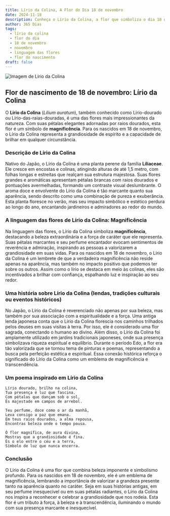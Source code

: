 ```yaml
---
title: Lírio da Colina, A Flor do Dia 18 de novembro
date: 2024-11-18
description: Conheça o Lírio da Colina, a flor que simboliza o dia 18 de novembro e seu significado 'Magnificência'. Explore a beleza e o simbolismo desta flor encantadora.
author: 365 Dias
tags:
  - lírio da colina
  - flor do dia
  - 18 de novembro
  - novembro
  - linguagem das flores
  - flor do nascimento
draft: false
---
```


![Imagem de Lírio da Colina](https://cdn.pixabay.com/photo/2020/07/26/18/19/flowers-5440298_1280.jpg#center)


## Flor de nascimento de 18 de novembro: Lírio da Colina

O **Lírio da Colina** (_Lilium auratum_), também conhecido como Lírio-dourado ou Lírio-das-raias-douradas, é uma das flores mais impressionantes da natureza. Com suas pétalas elegantes adornadas por raios dourados, esta flor é um símbolo de **magnificência**. Para os nascidos em 18 de novembro, o Lírio da Colina representa a grandiosidade de espírito e a capacidade de brilhar em qualquer circunstância.

### Descrição de Lírio da Colina

Nativo do Japão, o Lírio da Colina é uma planta perene da família **Liliaceae**. Ele cresce em encostas e colinas, atingindo alturas de até 1,5 metro, com folhas longas e estreitas que realçam sua estrutura majestosa. Suas flores grandes e aromáticas apresentam pétalas brancas com raios dourados e pontuações avermelhadas, formando um contraste visual deslumbrante. O aroma doce e envolvente do Lírio da Colina é tão marcante quanto sua aparência, sendo descrito como uma combinação de pureza e exuberância. Esta planta floresce no verão, mas seu impacto simbólico e estético perdura ao longo do ano, encantando jardineiros e admiradores ao redor do mundo.

### A linguagem das flores de Lírio da Colina: Magnificência

Na linguagem das flores, o Lírio da Colina simboliza **magnificência**, destacando a beleza extraordinária e a força de caráter que ele representa. Suas pétalas marcantes e seu perfume encantador evocam sentimentos de reverência e admiração, inspirando as pessoas a valorizarem a grandiosidade em suas vidas. Para os nascidos em 18 de novembro, o Lírio da Colina é um lembrete de que a verdadeira magnificência não reside apenas na aparência, mas também no impacto positivo que podemos ter sobre os outros. Assim como o lírio se destaca em meio às colinas, eles são incentivados a brilhar com confiança, espalhando luz e inspiração ao seu redor.

### Uma história sobre Lírio da Colina (lendas, tradições culturais ou eventos históricos)

No Japão, o Lírio da Colina é reverenciado não apenas por sua beleza, mas também por sua associação com a espiritualidade e a força. Uma antiga lenda japonesa conta que o Lírio da Colina florescia nos caminhos trilhados pelos deuses em suas visitas à terra. Por isso, ele é considerado uma flor sagrada, conectando o humano ao divino. Além disso, o Lírio da Colina foi amplamente utilizado em jardins tradicionais japoneses, onde sua presença simbolizava riqueza espiritual e equilíbrio. Durante o período Edo, a flor era tão valorizada que se tornou tema de pinturas e poemas, representando a busca pela perfeição estética e espiritual. Essa conexão histórica reforça o significado do Lírio da Colina como um emblema de magnificência e transcendência.

### Um poema inspirado em Lírio da Colina

```
Lírio dourado, brilho na colina,  
Tua presença é luz que fascina.  
Com pétalas que dançam sob o sol,  
És majestade em campos de arrebol.  

Teu perfume, doce como o ar da manhã,  
Leva consigo a paz que emana.  
Em teus raios dourados, a alma repousa,  
Encontras beleza onde o tempo pousa.  

Ó flor magnífica, de aura divina,  
Mostras que a grandiosidade é fina.  
És o elo entre o céu e a terra,  
Símbolo de luz que nunca encerra.  
```

### Conclusão

O Lírio da Colina é uma flor que combina beleza imponente e simbolismo profundo. Para os nascidos em 18 de novembro, ele é um emblema de magnificência, lembrando a importância de valorizar a grandeza presente tanto na aparência quanto no caráter. Seja em suas histórias antigas, em seu perfume inesquecível ou em suas pétalas radiantes, o Lírio da Colina nos inspira a reconhecer e celebrar a grandiosidade que nos rodeia. Esta flor é um tributo à força, à beleza e à transcendência, iluminando o mundo com sua presença marcante e inesquecível.